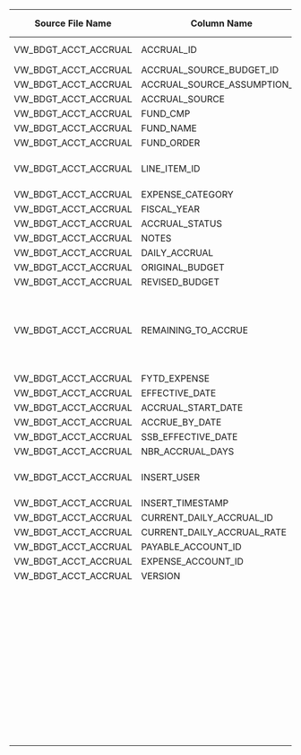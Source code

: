 |	Source File Name	|	Column Name	|	Data Type	|	Length	|	Nullable	|	PK	|	BK	|		|		|		|		|	Table Name	|	Target Table Name	|	Data Type	|	Length	|	Nullable	|	PK	|		|
|	---	|	---	|	---	|	---	|	---	|	---	|	---	|	---	|	---	|	---	|	---	|	---	|	---	|	---	|	---	|	---	|	---	|	---	|
|	VW_BDGT_ACCT_ACCRUAL	|	ACCRUAL_ID	|	string	|	100	|		|		|		|	Auto Increment the key value by '1' for each records	|	Use sequence generator transformation to generate the key for each row	|		|		|	BUD_ACCT_ACCRUAL	|	ACCT_ACCRL_KEY	|	"number(p,s)"	|	10	|		|	Y	|		|
|	VW_BDGT_ACCT_ACCRUAL	|	ACCRUAL_SOURCE_BUDGET_ID	|	string	|	60	|		|		|		|	Remove the empty space on 'ACCRUAL_ID'	|	ltrim(rtrim(ACCRUAL_ID))	|		|		|	BUD_ACCT_ACCRUAL	|	ACCRL_ID	|	nvarchar2	|	100	|		|		|		|
|	VW_BDGT_ACCT_ACCRUAL	|	ACCRUAL_SOURCE_ASSUMPTION_ID	|	string	|	100	|		|		|		|	Direct move from Source 'ACCRUAL_SOURCE'	|	ACCRUAL_SOURCE	|		|		|	BUD_ACCT_ACCRUAL	|	ACCRL_SRC	|	nvarchar2	|	60	|		|		|		|
|	VW_BDGT_ACCT_ACCRUAL	|	ACCRUAL_SOURCE	|	string	|	30	|		|		|		|	Direct move from Source 'FISCAL_YEAR'	|	FISCAL_YEAR	|		|		|	BUD_ACCT_ACCRUAL	|	FISCL_YR	|	number	|	15	|		|		|		|
|	VW_BDGT_ACCT_ACCRUAL	|	FUND_CMP	|	string	|	20	|		|		|		|	Direct move from Source 'ACCRUAL_STATUS'	|	ACCRUAL_STATUS	|		|		|	BUD_ACCT_ACCRUAL	|	ACCRL_STAT	|	nvarchar2	|	60	|		|		|		|
|	VW_BDGT_ACCT_ACCRUAL	|	FUND_NAME	|	string	|	80	|		|		|		|	Direct move from Source 'NOTES'	|	NOTES	|		|		|	BUD_ACCT_ACCRUAL	|	NTES	|	nvarchar2	|	4000	|		|		|		|
|	VW_BDGT_ACCT_ACCRUAL	|	FUND_ORDER	|	double	|	15	|		|		|		|	Direct move from Source 'INSERT_USER'	|	INSERT_USER	|		|		|	BUD_ACCT_ACCRUAL	|	INSR_USR	|	nvarchar2	|	25	|		|		|		|
|	VW_BDGT_ACCT_ACCRUAL	|	LINE_ITEM_ID	|	string	|	100	|		|		|		|	"ADD_TO_DATE(to_date('1970-01-01', 'YYYY-MM-DD'),'SS',to_bigint(INSERT_TIMESTAMP)/1000)"	|	"ADD_TO_DATE(to_date('1970-01-01', 'YYYY-MM-DD'),'SS',to_bigint(INSERT_TIMESTAMP)/1000)"	|		|		|	BUD_ACCT_ACCRUAL	|	INSR_TS	|	date	|	19	|		|		|		|
|	VW_BDGT_ACCT_ACCRUAL	|	EXPENSE_CATEGORY	|	string	|	30	|		|		|		|	"iif(isnull(VERSION),0,VERSION)"	|	"iif(isnull(VERSION),0,VERSION)"	|		|		|	BUD_ACCT_ACCRUAL	|	VRSN	|	number	|	15	|		|		|		|
|	VW_BDGT_ACCT_ACCRUAL	|	FISCAL_YEAR	|	double	|	15	|		|		|		|	Default to 'Y'	|	'Y'	|		|		|	BUD_ACCT_ACCRUAL	|	CURR_ROW_FLG	|	nvarchar2	|	1	|		|		|		|
|	VW_BDGT_ACCT_ACCRUAL	|	ACCRUAL_STATUS	|	string	|	30	|		|		|		|	Current Date/Time	|	sysdate	|		|		|	BUD_ACCT_ACCRUAL	|	ROW_STRT_DTTM	|	date	|	19	|		|		|		|
|	VW_BDGT_ACCT_ACCRUAL	|	NOTES	|	string	|	1000	|		|		|		|		|		|		|		|	BUD_ACCT_ACCRUAL	|	ROW_STOP_DTTM	|	date	|	19	|		|		|		|
|	VW_BDGT_ACCT_ACCRUAL	|	DAILY_ACCRUAL	|	double	|	15	|		|		|		|		|		|		|		|	BUD_ACCT_ACCRUAL	|	ETL_LOAD_CYC_KEY	|	"number(p,s)"	|	10	|		|		|		|
|	VW_BDGT_ACCT_ACCRUAL	|	ORIGINAL_BUDGET	|	double	|	15	|		|		|		|		|		|		|		|	BUD_ACCT_ACCRUAL	|	SRC_SYS_ID	|	number	|	15	|		|		|		|
|	VW_BDGT_ACCT_ACCRUAL	|	REVISED_BUDGET	|	double	|	15	|		|		|		|		|		|		|		|		|		|		|		|		|		|		|
|	VW_BDGT_ACCT_ACCRUAL	|	REMAINING_TO_ACCRUE	|	double	|	15	|		|		|		|		|		|	Table Name : HDM.BUD_ACCT_ACCRUAL<br>Condition: ACCRL_ID = ACCRUAL_ID_out (Source Data)<br>Output Column: ACCT_ACCRL_KEY	|	Update the Existing records	|	BUD_ACCT_ACCRUAL	|	ACCT_ACCRL_KEY	|	"number(p,s)"	|	10	|		|	Y	|		|
|	VW_BDGT_ACCT_ACCRUAL	|	FYTD_EXPENSE	|	double	|	15	|		|		|		|	Remove the empty space on 'ACCRUAL_ID'	|	ltrim(rtrim(ACCRUAL_ID))	|		|		|	BUD_ACCT_ACCRUAL	|	ACCRL_ID	|	nvarchar2	|	100	|		|		|		|
|	VW_BDGT_ACCT_ACCRUAL	|	EFFECTIVE_DATE	|	string	|	30	|		|		|		|	Direct move from Source 'ACCRUAL_SOURCE'	|	ACCRUAL_SOURCE	|		|		|	BUD_ACCT_ACCRUAL	|	ACCRL_SRC	|	nvarchar2	|	60	|		|		|		|
|	VW_BDGT_ACCT_ACCRUAL	|	ACCRUAL_START_DATE	|	string	|	30	|		|		|		|	Direct move from Source 'FISCAL_YEAR'	|	FISCAL_YEAR	|		|		|	BUD_ACCT_ACCRUAL	|	FISCL_YR	|	number	|	15	|		|		|		|
|	VW_BDGT_ACCT_ACCRUAL	|	ACCRUE_BY_DATE	|	string	|	30	|		|		|		|	Direct move from Source 'ACCRUAL_STATUS'	|	ACCRUAL_STATUS	|		|		|	BUD_ACCT_ACCRUAL	|	ACCRL_STAT	|	nvarchar2	|	60	|		|		|		|
|	VW_BDGT_ACCT_ACCRUAL	|	SSB_EFFECTIVE_DATE	|	string	|	30	|		|		|		|	Direct move from Source 'NOTES'	|	NOTES	|		|		|	BUD_ACCT_ACCRUAL	|	NTES	|	nvarchar2	|	4000	|		|		|		|
|	VW_BDGT_ACCT_ACCRUAL	|	NBR_ACCRUAL_DAYS	|	double	|	15	|		|		|		|	Direct move from Source 'INSERT_USER'	|	INSERT_USER	|		|		|	BUD_ACCT_ACCRUAL	|	INSR_USR	|	nvarchar2	|	25	|		|		|		|
|	VW_BDGT_ACCT_ACCRUAL	|	INSERT_USER	|	string	|	30	|		|		|		|	"ADD_TO_DATE(to_date('1970-01-01', 'YYYY-MM-DD'),'SS',to_bigint(INSERT_TIMESTAMP)/1000)"	|	"ADD_TO_DATE(to_date('1970-01-01', 'YYYY-MM-DD'),'SS',to_bigint(INSERT_TIMESTAMP)/1000)"	|		|		|	BUD_ACCT_ACCRUAL	|	INSR_TS	|	date	|	19	|		|		|		|
|	VW_BDGT_ACCT_ACCRUAL	|	INSERT_TIMESTAMP	|	string	|	30	|		|		|		|	"iif(isnull(VERSION),0,VERSION)"	|	"iif(isnull(VERSION),0,VERSION)"	|		|		|	BUD_ACCT_ACCRUAL	|	VRSN	|	number	|	15	|		|		|		|
|	VW_BDGT_ACCT_ACCRUAL	|	CURRENT_DAILY_ACCRUAL_ID	|	string	|	100	|		|		|		|	Default to 'Y'	|	'Y'	|		|		|	BUD_ACCT_ACCRUAL	|	CURR_ROW_FLG	|	nvarchar2	|	1	|		|		|		|
|	VW_BDGT_ACCT_ACCRUAL	|	CURRENT_DAILY_ACCRUAL_RATE	|	double	|	15	|		|		|		|	Current Date/Time	|	sysdate	|		|		|	BUD_ACCT_ACCRUAL	|	ROW_STRT_DTTM	|	date	|	19	|		|		|		|
|	VW_BDGT_ACCT_ACCRUAL	|	PAYABLE_ACCOUNT_ID	|	string	|	30	|		|		|		|		|		|		|		|	BUD_ACCT_ACCRUAL	|	ROW_STOP_DTTM	|	date	|	19	|		|		|		|
|	VW_BDGT_ACCT_ACCRUAL	|	EXPENSE_ACCOUNT_ID	|	string	|	30	|		|		|		|		|		|		|		|	BUD_ACCT_ACCRUAL	|	ETL_LOAD_CYC_KEY	|	"number(p,s)"	|	10	|		|		|		|
|	VW_BDGT_ACCT_ACCRUAL	|	VERSION	|	double	|	15	|		|		|		|		|		|		|		|	BUD_ACCT_ACCRUAL	|	SRC_SYS_ID	|	number	|	15	|		|		|		|
|		|		|		|		|		|		|		|		|		|		|		|		|		|		|		|		|		|		|
|		|		|		|		|		|		|		|		|		|		|		|		|		|		|		|		|		|		|
|		|		|		|		|		|		|		|		|		|		|		|		|		|		|		|		|		|		|
|		|		|		|		|		|		|		|		|		|		|		|		|		|		|		|		|		|		|
|		|		|		|		|		|		|		|		|		|		|		|		|		|		|		|		|		|		|
|		|		|		|		|		|		|		|		|		|		|		|		|		|		|		|		|		|		|
|		|		|		|		|		|		|		|		|		|		|		|		|		|		|		|		|		|		|
|		|		|		|		|		|		|		|		|		|		|		|		|		|		|		|		|		|		|
|		|		|		|		|		|		|		|		|		|		|		|		|		|		|		|		|		|		|
|		|		|		|		|		|		|		|		|		|		|		|		|		|		|		|		|		|		|
|		|		|		|		|		|		|		|		|		|		|		|		|		|		|		|		|		|		|
|		|		|		|		|		|		|		|		|		|		|		|		|		|		|		|		|		|		|
|		|		|		|		|		|		|		|		|		|		|		|		|		|		|		|		|		|		|
|		|		|		|		|		|		|		|		|		|		|		|		|		|		|		|		|		|		|
|		|		|		|		|		|		|		|		|		|		|		|		|		|		|		|		|		|		|
|		|		|		|		|		|		|		|		|		|		|		|		|		|		|		|		|		|		|
|		|		|		|		|		|		|		|		|		|		|		|		|		|		|		|		|		|		|
|		|		|		|		|		|		|		|		|		|		|		|		|		|		|		|		|		|		|
|		|		|		|		|		|		|		|		|		|		|		|		|		|		|		|		|		|		|
|		|		|		|		|		|		|		|		|		|		|		|		|		|		|		|		|		|		|
|		|		|		|		|		|		|		|		|		|		|		|		|		|		|		|		|		|		|
|		|		|		|		|		|		|		|		|		|		|		|		|		|		|		|		|		|		|
|		|		|		|		|		|		|		|		|		|		|		|		|		|		|		|		|		|		|
|		|		|		|		|		|		|		|		|		|		|		|		|		|		|		|		|		|		|
|		|		|		|		|		|		|		|		|		|		|		|		|		|		|		|		|		|		|
|		|		|		|		|		|		|		|		|		|		|		|		|		|		|		|		|		|		|
|		|		|		|		|		|		|		|		|		|		|		|		|		|		|		|		|		|		|
|		|		|		|		|		|		|		|		|		|		|		|		|		|		|		|		|		|		|
|		|		|		|		|		|		|		|		|		|		|		|		|		|		|		|		|		|		|
|		|		|		|		|		|		|		|		|		|		|		|		|		|		|		|		|		|		|
|		|		|		|		|		|		|		|		|		|		|		|		|		|		|		|		|		|		|
|		|		|		|		|		|		|		|		|		|		|		|		|		|		|		|		|		|		|
|		|		|		|		|		|		|		|		|		|		|		|		|		|		|		|		|		|		|
|		|		|		|		|		|		|		|		|		|		|		|		|		|		|		|		|		|		|
|		|		|		|		|		|		|		|		|		|		|		|		|		|		|		|		|		|		|
|		|		|		|		|		|		|		|		|		|		|		|		|		|		|		|		|		|		|
|		|		|		|		|		|		|		|		|		|		|		|		|		|		|		|		|		|		|
|		|		|		|		|		|		|		|		|		|		|		|		|		|		|		|		|		|		|
|		|		|		|		|		|		|		|		|		|		|		|		|		|		|		|		|		|		|
|		|		|		|		|		|		|		|		|		|		|		|		|		|		|		|		|		|		|
|		|		|		|		|		|		|		|		|		|		|		|		|		|		|		|		|		|		|
|		|		|		|		|		|		|		|		|		|		|		|		|		|		|		|		|		|		|
|		|		|		|		|		|		|		|		|		|		|		|		|		|		|		|		|		|		|
|		|		|		|		|		|		|		|		|		|		|		|		|		|		|		|		|		|		|
|		|		|		|		|		|		|		|		|		|		|		|		|		|		|		|		|		|		|
|		|		|		|		|		|		|		|		|		|		|		|		|		|		|		|		|		|		|
|		|		|		|		|		|		|		|		|		|		|		|		|		|		|		|		|		|		|
|		|		|		|		|		|		|		|		|		|		|		|		|		|		|		|		|		|		|
